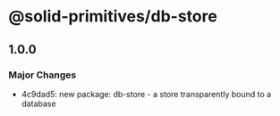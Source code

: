 # @solid-primitives/db-store

## 1.0.0

### Major Changes

- 4c9dad5: new package: db-store - a store transparently bound to a database
